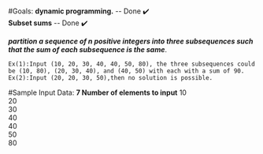 #Goals: 
  **dynamic programming.** -- Done :heavy_check_mark:  
  **Subset sums** -- Done :heavy_check_mark:  

  **_partition a sequence of n positive integers into three subsequences such that the sum of each subsequence is the
same_**. 

	Ex(1):Input (10, 20, 30, 40, 40, 50, 80), the three subsequences could be (10, 80), (20, 30, 40), and (40, 50) with each with a sum of 90.
	Ex(2):Input (20, 20, 30, 50),then no solution is possible.
	
#Sample Input Data:
      **7 Number of elements to input**
	10\
	20\
	30\
	40\
	40\
	50\
	80
	
